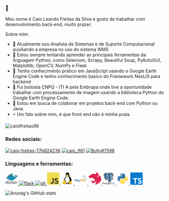 ### 👋

Meu nome é  Caio Leando Freitas da Silva e gosto de trabalhar com desenvolvimento back-end, muito prazer.

Sobre mim:

- 🔭 Atualmente sou Analista de Sistemas e de Suporte Computacional auxiliando a empresa no uso do sistema WMS 
- 🌱 Estou sempre tentando aprender as principais ferramentas da linguagem Python, como Selenium, Scrapy, Beautiful Soup, PyAutoGUI, Matplotlib, OpenCV, NumPy e Flask
- 🌱 Tenho conhecimento pratico em JavaScript usando o Google Earth Engine Code e tenho conhecimento basico do Framework NestJS para backend
- 📄 Fui bolsista CNPQ - ITI A  pela Embrapa onde tive a oportunidade trabalhar com processamento de imagem usando a biblioteca Python do Google Earth Engine Code. 
- 👯 Estou em busca de colaborar em projetos back-end com Python ou Java.
- ⚡ Um fato sobre mim, é que front end não é minha praia.


<p align="left"> <img src="https://komarev.com/ghpvc/?username=caiolfreitas98&label=Profile%20views&color=0e75b6&style=flat" alt="caiolfreitas98" /> </p>

<h3 align="left">Redes sociais:</h3>
<p align="left">
<a href="https://linkedin.com/in/caio-freitas-77b824236" target="blank"><img align="center" src="https://raw.githubusercontent.com/rahuldkjain/github-profile-readme-generator/master/src/images/icons/Social/linked-in-alt.svg" alt="caio-freitas-77b824236" height="30" width="40" /></a>
<a href="https://instagram.com/caio_lf61" target="blank"><img align="center" src="https://raw.githubusercontent.com/rahuldkjain/github-profile-readme-generator/master/src/images/icons/Social/instagram.svg" alt="caio_lf61" height="30" width="40" /></a>
<a href="https://discord.gg/Bully#7598" target="blank"><img align="center" src="https://raw.githubusercontent.com/rahuldkjain/github-profile-readme-generator/master/src/images/icons/Social/discord.svg" alt="Bully#7598" height="30" width="40" /></a>
</p>



<h3 align="left">Linguagens e ferramentas:</h3>
<p align="left"> <a href="https://www.docker.com/" target="_blank" rel="noreferrer"> <img src="https://raw.githubusercontent.com/devicons/devicon/master/icons/docker/docker-original-wordmark.svg" alt="docker" width="40" height="40"/> </a> <a href="https://flask.palletsprojects.com/" target="_blank" rel="noreferrer"> <img src="https://www.vectorlogo.zone/logos/pocoo_flask/pocoo_flask-icon.svg" alt="flask" width="40" height="40"/> </a> <a href="https://git-scm.com/" target="_blank" rel="noreferrer"> <img src="https://www.vectorlogo.zone/logos/git-scm/git-scm-icon.svg" alt="git" width="40" height="40"/> </a> <a href="https://developer.mozilla.org/en-US/docs/Web/JavaScript" target="_blank" rel="noreferrer"> <img src="https://raw.githubusercontent.com/devicons/devicon/master/icons/javascript/javascript-original.svg" alt="javascript" width="40" height="40"/> </a> <a href="https://www.linux.org/" target="_blank" rel="noreferrer"> <img src="https://raw.githubusercontent.com/devicons/devicon/master/icons/linux/linux-original.svg" alt="linux" width="40" height="40"/> </a> <a href="https://www.mysql.com/" target="_blank" rel="noreferrer"> <img src="https://raw.githubusercontent.com/devicons/devicon/master/icons/mysql/mysql-original-wordmark.svg" alt="mysql" width="40" height="40"/> </a> <a href="https://nestjs.com/" target="_blank" rel="noreferrer"> <img src="https://raw.githubusercontent.com/devicons/devicon/master/icons/nestjs/nestjs-plain.svg" alt="nestjs" width="40" height="40"/> </a> <a href="https://www.postgresql.org" target="_blank" rel="noreferrer"> <img src="https://raw.githubusercontent.com/devicons/devicon/master/icons/postgresql/postgresql-original-wordmark.svg" alt="postgresql" width="40" height="40"/> </a> <a href="https://www.python.org" target="_blank" rel="noreferrer"> <img src="https://raw.githubusercontent.com/devicons/devicon/master/icons/python/python-original.svg" alt="python" width="40" height="40"/> </a> <a href="https://www.typescriptlang.org/" target="_blank" rel="noreferrer"> <img src="https://raw.githubusercontent.com/devicons/devicon/master/icons/typescript/typescript-original.svg" alt="typescript" width="40" height="40"/> </a> </p>




![Anurag's GitHub stats](https://github-readme-stats.vercel.app/api?username=CaioLFreitas98&show_icons=true&theme=dracula)




